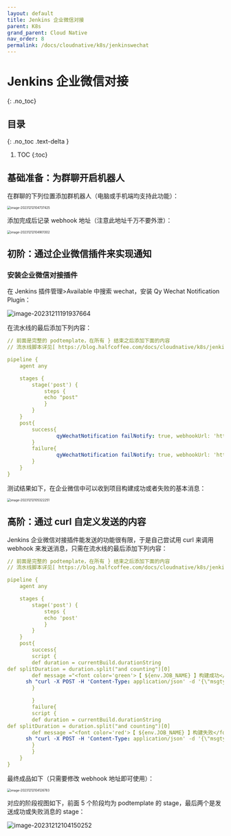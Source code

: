 ```yaml
---
layout: default
title: Jenkins 企业微信对接
parent: K8s
grand_parent: Cloud Native
nav_order: 8
permalink: /docs/cloudnative/k8s/jenkinswechat
---
```


# Jenkins 企业微信对接

{: .no_toc}

## 目录

{: .no_toc .text-delta }


1. TOC
{:toc}

## 基础准备：为群聊开启机器人

在群聊的下列位置添加群机器人（电脑或手机端均支持此功能）：

<img src="../../../pics/image-20231212104737425.png" alt="image-20231212104737425" style="zoom:50%;" />

添加完成后记录 webhook 地址（注意此地址千万不要外泄）：

<img src="../../../pics/image-20231212104901302.png" alt="image-20231212104901302" style="zoom:50%;" />

## 初阶：通过企业微信插件来实现通知

### 安装企业微信对接插件

在 Jenkins 插件管理>Available 中搜索 wechat，安装 Qy Wechat Notification Plugin：

![image-20231211191937664](../../../pics/image-20231211191937664.png)

在流水线的最后添加下列内容：

```yaml
// 前面是完整的 podtemplate，在所有 } 结束之后添加下面的内容
// 流水线脚本详见[ https://blog.halfcoffee.com/docs/cloudnative/k8s/jenkins]

pipeline {
    agent any

    stages {
        stage('post') {
            steps {
            echo "post"
            }
        }
    }
    post{
        success{
                qyWechatNotification failNotify: true, webhookUrl: 'https://qyapi.weixin.qq.com/cgi-bin/webhook/send?key=b13e-bd29-aa1e74c65787', moreInfo:'成功'
        }
        failure{
                qyWechatNotification failNotify: true, webhookUrl: 'https://qyapi.weixin.qq.com/cgi-bin/webhook/send?key=b13e-bd29-aa1e74c65787', moreInfo:'失败'
        }
    }
}

```

测试结果如下，在企业微信中可以收到项目构建成功或者失败的基本消息：

<img src="../../../pics/image-20231212105322251.png" alt="image-20231212105322251" style="zoom:50%;" />



## 高阶：通过 curl 自定义发送的内容

Jenkins 企业微信对接插件能发送的功能很有限，于是自己尝试用 curl 来调用 webhook 来发送消息，只需在流水线的最后添加下列内容：


```yaml
// 前面是完整的 podtemplate，在所有 } 结束之后添加下面的内容
// 流水线脚本详见[ https://blog.halfcoffee.com/docs/cloudnative/k8s/jenkins]

pipeline {
    agent any

    stages {
        stage('post') {
            steps {
            echo 'post' 
            }
        }
    }
    post{
        success{
        script {
        def duration = currentBuild.durationString
def splitDuration = duration.split("and counting")[0]
        def message ="<font color='green'>【 ${env.JOB_NAME} 】构建成功</font> \n - 构建号码： ${env.BUILD_NUMBER} \n - 持续时间： ${splitDuration} \n - 执行人： ${currentBuild.buildCauses.shortDescription} \n - [查看控制台](${env.BUILD_URL})"
      sh "curl -X POST -H 'Content-Type: application/json' -d '{\"msgtype\": \"markdown\", \"markdown\": {\"content\": \"${message}\"}}' https://qyapi.weixin.qq.com/cgi-bin/webhook/send?key=b13e-bd29-aa1e74c65787"    
        }

        }
        failure{
        script {
        def duration = currentBuild.durationString
def splitDuration = duration.split("and counting")[0]
        def message ="<font color='red'>【 ${env.JOB_NAME} 】构建失败</font> \n - 构建号码： ${env.BUILD_NUMBER} \n - 持续时间： ${splitDuration} \n - 执行人： ${currentBuild.buildCauses.shortDescription} \n - [查看控制台](${env.BUILD_URL})"
      sh "curl -X POST -H 'Content-Type: application/json' -d '{\"msgtype\": \"markdown\", \"markdown\": {\"content\": \"${message}\"}}' https://qyapi.weixin.qq.com/cgi-bin/webhook/send?key=b13e-bd29-aa1e74c65787"    
        }
        }
    }
}
```

最终成品如下（只需要修改 webhook 地址即可使用）：

<img src="../../../pics/image-20231212104126783.png" alt="image-20231212104126783" style="zoom:50%;" />

对应的阶段视图如下，前面 5 个阶段均为 podtemplate 的 stage，最后两个是发送成功或失败消息的 stage：

![image-20231212104150252](../../../pics/image-20231212104150252.png)
